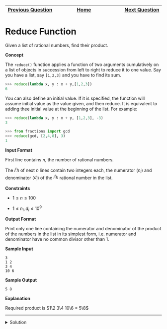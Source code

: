 | <img width=1000>[Previous Question](https://github.com/Kevin-Lago/python-hackerrank-solutions/tree/main/src/)</img> | <img width=1000>[Home](https://github.com/Kevin-Lago/python-hackerrank-solutions)</img> | <img width=1000>[Next Question](https://github.com/Kevin-Lago/python-hackerrank-solutions/tree/main/src/)</img> |
|:---|:---:|---:|

# Reduce Function

Given a list of rational numbers, find their product.

__Concept__

The ```reduce()``` function applies a function of two arguments cumulatively on a list of objects in succession from left to right to reduce it to one value. Say you have a list, say ```[1,2,3]``` and you have to find its sum.

```python
>>> reduce(lambda x, y : x + y,[1,2,3])
6
```

You can also define an initial value. If it is specified, the function will assume initial value as the value given, and then reduce. It is equivalent to adding thee initial value at the beginning of the list. For example:

```python
>>> reduce(lambda x, y : x + y, [1,2,3], -3)
3

>>> from fractions import gcd
>>> reduce(gcd, [2,4,8], 3)
1
```

__Input Format__

First line contains $n$, the number of rational numbers.

The $i^th$ of next $n$ lines contain two integers each, the numerator ($n_{i}$) and denominator ($d_{i}$) of the $i^th$ rational number in the list.

__Constraints__

- $1 \le n \le 100$

- $1 \le n_{i}, d_{i} \le 10^9$

__Output Format__

Print only one line containing the numerator and denominator of the product of the numbers in the list in its simplest form, i.e. numerator and denominator have no common divisor other than $1$.

__Sample Input__

```
3
1 2
3 4
10 6
```

__Sample Output__

```
5 8
```

__Explanation__

Required product is $1\2 3\4 10\6 = 5\8$

---

<details><summary>Solution</summary>
    
```python
from fractions import Fraction
from functools import reduce


def product(fracs):
    t = reduce(lambda n, d: n * d, fracs)
    return t.numerator, t.denominator


if __name__ == '__main__':
    fracs = []
    for _ in range(int(input())):
        fracs.append(Fraction(*map(int, input().split())))
    result = product(fracs)
    print(*result)
```
</details>
